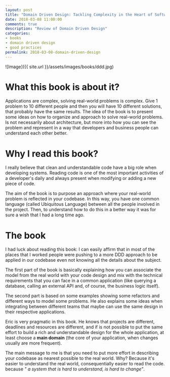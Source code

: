 ```yaml
---
layout: post
title: "Domain Driven Design: Tackling Complexity in the Heart of Software"
date: 2018-03-08 11:00:00 
comments: true
description: "Review of Domain Driven Design"
categories:
- books
- domain driven design 
- good practices 
permalink: 2018-03-08-domain-driven-design
---
```


![Image]({{ site.url }}/assets/images/books/ddd.jpg)

# What this book is about it?

Applications are complex, solving real-world problems is complex. Give 1 problem to 10 different people and then you will have 10 different solutions, that probably have the same results. The idea of the book is to present some ideas on how to organize and approach to solve real-world problems. Is not necessarily about architecture, but more into how you can see the problem and represent in a way that developers and business people can understand each other better.

# Why I read this book? 

I really believe that clean and understandable code have a big role when developing systems. Reading code is one of the most important activities of a developer's daily and always present when
modifying or adding a new piece of code.

The aim of the book is to purpose an approach where your real-world problem is reflected in your codebase. In this way, you have one common language (called Ubiquitous Language) between all the people involved in the project. 
Then, to understand how to do this in a better way it was for sure a wish that I had a long time ago.

# The book

I had luck about reading this book: I can easily affirm that in most of the places that I worked people were pushing to a more DDD approach to be applied in our codebase even not knowing all the details about the subject.

The first part of the book is basically explaining how you can associate the model from the real world with your code design and mix with the technical requirements that you can face in a common application (like querying a database, calling an external API and, of course, the business logic itself).

The second part is based on some examples showing some refactors and different ways to model some problems. He also explains some ideas when integrating between different teams that maybe can use the same design in their respective applications.

Eric is very pragmatic in this book. He knows that projects are different, deadlines and resources are different, and if is not possible to put the same effort to build a rich and understandable design for the whole application, at least choose a **main domain** (the core of your application, when changes usually are more frequent).

The main message to me is that you need to put more effort in describing your codebase as nearest possible to the real world. Why? Because it's easier to understand the real world, consequentially easier to read the code. because *" a system that is hard to understand, is hard to change"*.



